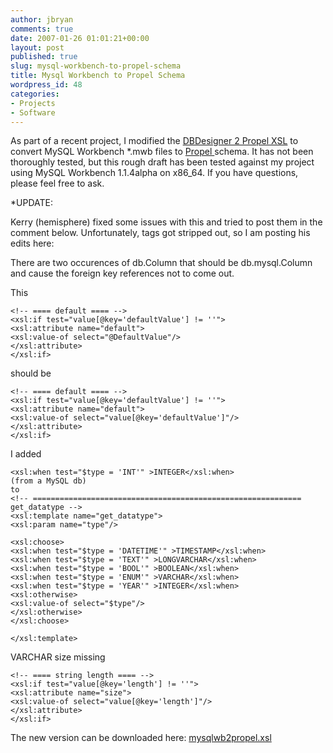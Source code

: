 ```yaml
---
author: jbryan
comments: true
date: 2007-01-26 01:01:21+00:00
layout: post
published: true
slug: mysql-workbench-to-propel-schema
title: Mysql Workbench to Propel Schema
wordpress_id: 48
categories:
- Projects
- Software
---
```


As part of a recent project, I modified the [DBDesigner 2 Propel XSL](http://blog.tooleshed.com/?p=6) to convert MySQL Workbench \*.mwb files to [Propel ](http://propel.phpdb.org) schema.  It has not been thoroughly tested, but this rough draft has been tested against my project using MySQL Workbench 1.1.4alpha on x86_64.  If you have questions, please feel free to ask. 

\*UPDATE:

Kerry (hemisphere) fixed some issues with this and tried to post them in the comment below.  Unfortunately, tags got stripped out, so I am posting his edits here:

There are two occurences of db.Column that should be
db.mysql.Column and cause the foreign key references not to come out.

This 

    <!-- ==== default ==== -->
    <xsl:if test="value[@key='defaultValue'] != ''">
    <xsl:attribute name="default">
    <xsl:value-of select="@DefaultValue"/>
    </xsl:attribute>
    </xsl:if>

should be

    <!-- ==== default ==== -->
    <xsl:if test="value[@key='defaultValue'] != ''">
    <xsl:attribute name="default">
    <xsl:value-of select="value[@key='defaultValue']"/>
    </xsl:attribute>
    </xsl:if>

I added

    <xsl:when test="$type = 'INT'" >INTEGER</xsl:when>
    (from a MySQL db)
    to
    <!-- ============================================================
    get_datatype -->
    <xsl:template name="get_datatype">
    <xsl:param name="type"/>

    <xsl:choose>
    <xsl:when test="$type = 'DATETIME'" >TIMESTAMP</xsl:when>
    <xsl:when test="$type = 'TEXT'" >LONGVARCHAR</xsl:when>
    <xsl:when test="$type = 'BOOL'" >BOOLEAN</xsl:when>
    <xsl:when test="$type = 'ENUM'" >VARCHAR</xsl:when>
    <xsl:when test="$type = 'YEAR'" >INTEGER</xsl:when>
    <xsl:otherwise>
    <xsl:value-of select="$type"/>
    </xsl:otherwise>
    </xsl:choose>

    </xsl:template>

VARCHAR size missing

    <!-- ==== string length ==== -->
    <xsl:if test="value[@key='length'] != ''">
    <xsl:attribute name="size">
    <xsl:value-of select="value[@key='length']"/>
    </xsl:attribute>
    </xsl:if>

The new version can be downloaded here: [mysqlwb2propel.xsl](/files/mysqlwb2propel.xsl)
